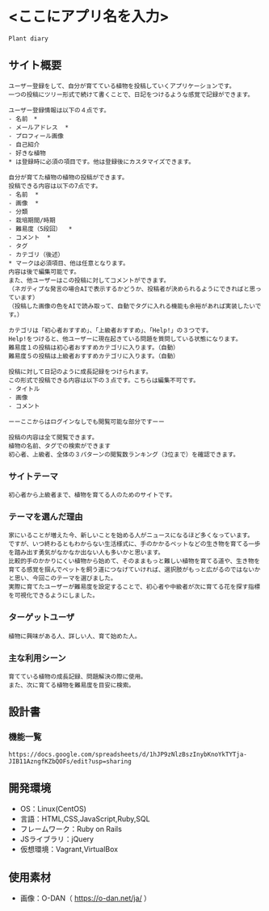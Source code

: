 # <ここにアプリ名を入力>
	Plant diary
## サイト概要
	ユーザー登録をして、自分が育てている植物を投稿していくアプリケーションです。
	一つの投稿にツリー形式で続けて書くことで、日記をつけるような感覚で記録ができます。

	ユーザー登録情報は以下の４点です。
	- 名前　*
	- メールアドレス  *
	- プロフィール画像
	- 自己紹介
	- 好きな植物
	* は登録時に必須の項目です。他は登録後にカスタマイズできます。

	自分が育てた植物の植物の投稿ができます。
	投稿できる内容は以下の7点です。
	- 名前  *
	- 画像  *
	- 分類
	- 栽培期間/時期
	- 難易度（5段回）  *
	- コメント  *
	- タグ
	- カテゴリ（後述）
	* マークは必須項目、他は任意となります。
	内容は後で編集可能です。
	また、他ユーザーはこの投稿に対してコメントができます。
	（ネガティブな発言の場合AIで表示するかどうか、投稿者が決められるようにできればと思っています）
	（投稿した画像の色をAIで読み取って、自動でタグに入れる機能も余裕があれば実装したいです。）

	カテゴリは「初心者おすすめ」、「上級者おすすめ」、「Help!」の３つです。
	Help!をつけると、他ユーザーに現在起きている問題を質問している状態になります。
	難易度１の投稿は初心者おすすめカテゴリに入ります。（自動）
	難易度５の投稿は上級者おすすめカテゴリに入ります。（自動）

	投稿に対して日記のように成長記録をつけられます。
	この形式で投稿できる内容は以下の３点です。こちらは編集不可です。
	- タイトル
	- 画像
	- コメント

	ーーここからはログインなしでも閲覧可能な部分ですーー

	投稿の内容は全て閲覧できます。
	植物の名前、タグでの検索ができます
	初心者、上級者、全体の３パターンの閲覧数ランキング（3位まで）を確認できます。


### サイトテーマ
	初心者から上級者まで、植物を育てる人のためのサイトです。

### テーマを選んだ理由
	家にいることが増えた今、新しいことを始める人がニュースになるほど多くなっています。
	ですが、いつ終わるともわからない生活様式に、手のかかるペットなどの生き物を育てる一歩を踏み出す勇気がなかなか出ない人も多いかと思います。
	比較的手のかかりにくい植物から始めて、そのままもっと難しい植物を育てる道や、生き物を育てる感覚を掴んでペットを飼う道につなげていければ、選択肢がもっと広がるのではないかと思い、今回このテーマを選びました。
	実際に育てたユーザーが難易度を設定することで、初心者や中級者が次に育てる花を探す指標を可視化できるようにしました。
### ターゲットユーザ
	植物に興味がある人、詳しい人、育て始めた人。

### 主な利用シーン
	育てている植物の成長記録、問題解決の際に使用。
	また、次に育てる植物を難易度を目安に検索。

## 設計書

### 機能一覧
	https://docs.google.com/spreadsheets/d/1hJP9zNlzBszInybKnoYkTYTja-JIB11AzngfKZbQOFs/edit?usp=sharing


## 開発環境
- OS：Linux(CentOS)
- 言語：HTML,CSS,JavaScript,Ruby,SQL
- フレームワーク：Ruby on Rails
- JSライブラリ：jQuery
- 仮想環境：Vagrant,VirtualBox

## 使用素材
- 画像：O-DAN（ https://o-dan.net/ja/ ）
